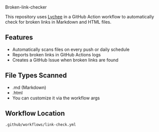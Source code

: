  Broken-link-checker
 

This repository uses [Lychee](https://github.com/lycheeverse/lychee) in a GitHub Action workflow to automatically check for broken links in Markdown and HTML files.

##  Features
- Automatically scans files on every push or daily schedule
- Reports broken links in GitHub Actions logs
- Creates a GitHub Issue when broken links are found

##  File Types Scanned
- .md (Markdown)
- .html
- You can customize it via the workflow args

##  Workflow Location
```bash
.github/workflows/link-check.yml
